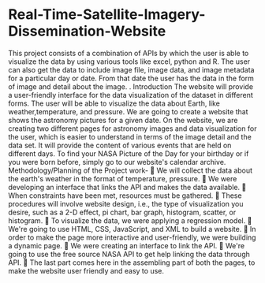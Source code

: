 # Real-Time-Satellite-Imagery-Dissemination-Website
This project consists of a combination of APIs by which the user is able to visualize the data  by using various tools like excel, python and R. The user can also get the data to include  image file, image data, and image metadata for a particular day or date. From that date the  user has the data in the form of image and detail about the image. 
. Introduction 
The website will provide a user-friendly interface for the data visualization of the dataset in  different forms. The user will be able to visualize the data about Earth, like weather,temperature, and pressure. We are going to create a website that shows the astronomy pictures for a given date. On the website, we are creating two different pages for astronomy images and data visualization for the user, which is easier to understand in terms of the image detail and the data set. It will provide the content of various events that are held on different days. To find your NASA Picture of the Day for your birthday or if you were born before, simply go to our website's calendar archive.
Methodology/Planning of the Project work- 
 We will collect the data about the earth's weather in the format of temperature, 
pressure. 
 We were developing an interface that links the API and makes the data 
available. 
 When constraints have been met, resources must be gathered. 
 These procedures will involve website design, i.e., the type of visualization you 
desire, such as a 2-D effect, pi chart, bar graph, histogram, scatter, or histogram. 
 To visualize the data, we were applying a regression model. 
 We're going to use HTML, CSS, JavaScript, and XML to build a website. 
 In order to make the page more interactive and user-friendly, we were building a 
dynamic page. 
 We were creating an interface to link the API. 
 We're going to use the free source NASA API to get help linking the data 
through API. 
 The last part comes here in the assembling part of both the pages, to make the 
website user friendly and easy to use. 
